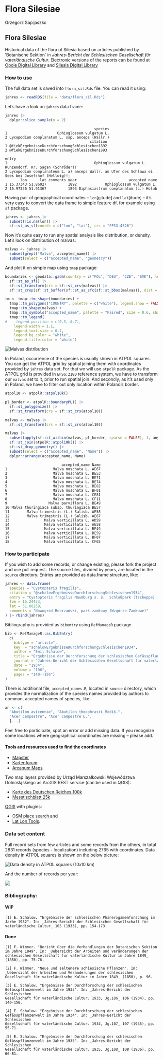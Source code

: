 Flora Silesiae
================
Grzegorz Sapijaszko

## Flora Silesiae

Historical data of the flora of Silesia based on articles published by
’Botanische Sektion\` in *Jahres-Bericht der Schlesischen Gesellschaft
für vaterländische Cultur*. Electronic versions of the reports can be
found at [Opole Digital
Library](https://www.obc.opole.pl/dlibra/publication/8613#structure) and
[Silesia Digital
Library](https://www.sbc.org.pl/dlibra/publication/11059#structure)

### How to use

The full data set is saved into `flora_sil.Rds` file. You can read it
using:

``` r
jahres <- readRDS(file = "data/flora_sil.Rds")
```

Let’s have a look on `jahres` data frame:

<div class="column-page">

``` r
jahres |>
  dplyr::slice_sample(n = 2) 
```

                                             species
    1                       Ophioglossum vulgatum L.
    2 Lycopodium complanatum L. ssp. anceps (Wallr.)
                                           citation
    1 @fiekErgebnisseDurchforschungSchlesischen1892
    2 @fiekErgebnisseDurchforschungSchlesischen1893
                                                                                                  entry
    1                                        Ophioglossum vulgatum L. Kunzendorf, Kr. Sagan (Schröder)!
    2 Lycopodium complanateum L. a) anceps Wallr. am Ufer des Schlawa ei Sees bei Josefshof (Hellwig)!;
           lon      lat comments year                        accepted_name
    1 15.37343 51.86027          1892             Ophioglossum vulgatum L.
    2 15.97326 51.91367          1893 Diphasiastrum complanatum (L.) Holub

</div>

Having pair of geographical coordinates – `lon`\[gitude\] and
`lat`\[itude\] – it’s very easy to convert the data frame to simple
feature df, for example using `sf` package.

``` r
jahres <- jahres |>
  subset(!is.na(lon)) |>
  sf::st_as_sf(coords = c("lon", "lat"), crs = "EPSG:4326")
```

Now it’s quite easy to run any spatial analysis like distribution, or
density. Let’s look on distribution of malvas:

``` r
malvas <- jahres |>
  subset(grepl("Malva", accepted_name)) |>
  subset(select = c("accepted_name", "geometry"))
```

And plot it on simple map using `tmap` package:

``` r
boundaries <- geodata::gadm(country = c("POL", "DEU", "CZE", "SVK"), level=1, path = "data") |>
  sf::st_as_sf() |>
  sf::st_transform(crs = sf::st_crs(malvas)) |>
  sf::st_crop(sf::st_buffer(sf::st_as_sfc(sf::st_bbox(malvas)), dist = 10000))

tm <- tmap::tm_shape(boundaries) +
  tmap::tm_polygons("COUNTRY", palette = c("white"), legend.show = FALSE) +
  tmap::tm_shape(malvas) +
  tmap::tm_symbols("accepted_name", palette = "Paired", size = 0.6, shape = 16) +
  tmap::tm_legend(
#    legend.position = c(0.5, 0.7),
    legend.width = 1.1,
    legend.text.size = 0.7,
    legend.bg.color = "white",
    legend.title.color = "white")
```

![Malvas distribution](malvas.png)

In Poland, occurrence of the species is usually shown in ATPOL squares.
You can get the ATPOL grid by spatial joining them with coordinates
provided by `jahres` data set. For that we will use `atpolR` package. As
the ATPOL grid is provided in `EPSG:2180` reference system, we have to
transform our `malvas` set to it, prior to run spatial join. And
secondly, as it’s used only in Poland, we have to filter out only
location within Poland’s border.

``` r
atpol10 <- atpolR::atpol10k()

pl_border <- atpolR::boundaryPL() |>
  sf::st_polygonize() |>
  sf::st_transform(crs = sf::st_crs(atpol10))

malvas <- malvas |>
  sf::st_transform(crs = sf::st_crs(atpol10))

malvas |>
  subset(apply(sf::st_within(malvas, pl_border, sparse = FALSE), 1, any)) |>
  sf::st_join(atpolR::atpol10k()) |>
  sf::st_drop_geometry() |>
  subset(select = c("accepted_name", "Name")) |>
  dplyr::arrange(accepted_name, Name)
```

                              accepted_name Name
    1                     Malva moschata L. AE67
    2                     Malva moschata L. BE53
    3                     Malva moschata L. BE71
    4                     Malva moschata L. BE74
    5                     Malva moschata L. BE82
    6                     Malva moschata L. BF01
    7                     Malva moschata L. CE81
    8                     Malva moschata L. CF11
    9                   Malva parviflora L. BE49
    10 Malva thuringiaca subsp. thuringiaca BE57
    11        Malva trimestris (L.) Salisb. AE58
    12        Malva trimestris (L.) Salisb. AE67
    13                Malva verticillata L. AD59
    14                Malva verticillata L. AE58
    15                Malva verticillata L. BE49
    16                Malva verticillata L. BE59
    17                Malva verticillata L. BF07
    18                Malva verticillata L. CF65

### How to participate

If you wish to add some records, or change existing, please fork the
project and use pull request. The source files, divided by years, are
located in the `source` directory. Entries are provided as data.frame
structure, like:

``` r
jahres <- data.frame(
  species = "Cystopteris fragilis",
  citation = "@schalowErgebnisseDurchforschungSchlesischen1934",
  entry = "Cystopteris fragilis Naumburg a. B.: Schloßpark (Tscheppe)!; [...]",
  lon = 15.24453, 
  lat = 51.80259,
  comments = "Nowogród Bobrzański, park zamkowy (Wzgórze Zamkowe)"
) |> rbind(jahres)
```

Bibliography is provided as `bibentry` using `RefManageR` package

``` r
bib <- RefManageR::as.BibEntry(
  c(
    bibtype = "article",
    key  = "schalowErgebnisseDurchforschungSchlesischen1934",
    author = "Emil Schalow",
    title = "Ergebnisse der Durchforschung der schlesischen Gefässpflanzenwelt im Jahre 1933",
    journal = "Jahres-Bericht der Schlesischen Gesellschaft für vaterländische Cultur. 1933, Jg.106",
    date = "1934",
    volume = "106", 
    pages = "140--156")
)
```

There is additional file, `accepted_names.R`, located in `source`
directory, which provides the normalization of the species names
provided by authors to common, accepted names of species, like:

``` r
an <- c(
  "Abutilon avicennae", "Abutilon theophrasti Medik.",
  "Acer campestre", "Acer campestre L.", 
  [...]
```

Feel free to participate, spot an error or add missing data. If you
recognize some locations where geographical coordinates are missing –
please add.

#### Tools and resources used to find the coordinates

- [Mapster](http://igrek.amzp.pl/)
- [Kartenforum](https://kartenforum.slub-dresden.de/)
- [Arcanum
  Maps](https://maps.arcanum.com/en/map/europe-19century-secondsurvey/)

Two map layers provided by Urząd Marszałkowski Województwa
Dolnośląskiego as ArcGIS REST service (can be used in QGIS):

- [Karte des Deutschen Reiches
  100k](https://geoportal.dolnyslask.pl/gprest/services/UMWD_DEUTSCHEN_100/MapServer/)
- [Messtischblatt
  25k](https://geoportal.dolnyslask.pl/gprest/services/UMWD_Messtischblat_nowsze/MapServer/)

[QGIS](https://qgis.org) with plugins:

- [OSM place search](https://github.com/xcaeag/Nominatim-Qgis-Plugin)
  and
- [Lat Lon
  Tools](https://github.com/NationalSecurityAgency/qgis-latlontools-plugin).

### Data set content

Full record sets from few articles and some records from the others, in
total 2831 records (species - localization) including 2765 with
coordinates. Data density in ATPOL squares is shown on the below
picture:

![Data density in ATPOL squares (10x10 km)](atpol_plot.png)

And the number of records per year:

![](barplot.png)

### Bibliography:

#### WIP

    [1] E. Schalow. "Ergebnisse der schlesischen Phanerogamenforschung im
    Jarhe 1932". In: _Jahres-Bericht der Schlesischen Gesellschaft für
    vaterländische Cultur_ 105 (1933), pp. 154-173.

#### Done

    [1] F. Wimmer. "Bericht über die Verhandlungen der Botanischen Sektion
    im Jahre 1849". In: _Uebersicht der Arbeiten und Veränderungen der
    schlesischen Gesellschaft für vaterländische Kultur im Jahre 1849_
    (1850), pp. 75-76.

    [2] F. Wimmer. "Neue und seltenere schiesische Pflanzen". In:
    _Uebersicht der Arbeiten und Veränderungen der schlesischen
    Gesellschaft für vaterländische Kultur im Jahre 1849_ (1850), p. 96.

    [3] E. Schalow. "Ergebnisse der Durchforschung der schlesischen
    Gefässpflanzenwelt im Jahre 1933". In: _Jahres-Bericht der Schlesischen
    Gesellschaft für vaterländische Cultur. 1933, Jg.106_ 106 (1934), pp.
    140-156.

    [4] E. Schalow. "Ergebnisse der Durchforschung der schlesischen
    Gefässpflanzenwelt im Jahre 1934". In: _Jahres-Bericht der Schlesischen
    Gesellschaft für vaterländische Cultur. 1934, Jg.107_ 107 (1935), pp.
    55-71.

    [5] E. Schalow. "Ergebnisse der Durchforschung der schlesischen
    Gefässpflanzenwelt im Jahre 1935". In: _Jahres-Bericht der Schlesischen
    Gesellschaft für vaterländische Cultur. 1935, Jg.108_ 108 (1936), pp.
    66-81.
